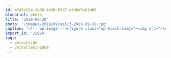 ```yaml
---
id: ef45e12a-1b88-4b90-83d7-e64bd7a61dd6
blueprint: photo
title: '2019-09-20'
photo: '/images/2019/09/aa51f-2019-09-20.jpg'
caption: '<!-- wp:image --><figure class="wp-block-image"><img src="/assets/images/2019/09/aa51f-2019-09-20.jpg" /></figure><!-- /wp:image --><!-- wp:paragraph --><p>âBetween every two pines is a doorway to a new worldâ - John Muir #getoutside #valhallakingdom</p><!-- /wp:paragraph -->'
import_id: '21924'
tags:
  - getoutside
  - valhallakingdom
---
```

